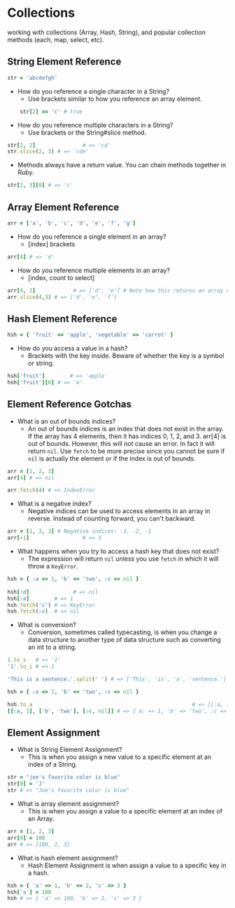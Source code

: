 # Collections

working with collections (Array, Hash, String), and popular collection methods (each, map, select, etc).

## String Element Reference

```ruby
str = 'abcdefgh'
```

- How do you reference a single character in a String?
	- Use brackets similar to how you reference an array element.
```ruby
	str[2] == 'c' # true
```

- How do you reference multiple characters in a String?
	- Use brackets or the String#slice method.
```ruby
str[2, 2]				# => 'cd'
str.slice(2, 3) # => 'cde' 
```

- Methods always have a return value. You can chain methods together in Ruby.
```ruby
str[2, 3][0] # => 'c'
```

## Array Element Reference

```ruby
arr = ['a', 'b', 'c', 'd', 'e', 'f', 'g']
```

- How do you reference a single element in an array?
	- [index] brackets
```ruby
arr[4] # => 'd'
```

- How do you reference multiple elements in an array?
	- [index, count to select]
```ruby
arr[4, 2]			 # => ['d', 'e'] # Note how this returns an array unlike slicing a string.
arr.slice(4,3) # => ['d', 'e', 'f']
```

## Hash Element Reference

```ruby
hsh = { 'fruit' => 'apple', 'vegetable' => 'carrot' }
```

- How do you access a value in a hash?
  - Brackets with the key inside. Beware of whether the key is a symbol or string.
```ruby
hsh['fruit']		# => 'apple'
hsh['fruit'][0] # => 'a'
```

## Element Reference Gotchas

- What is an out of bounds indices?
	- An out of bounds indices is an index that does not exist in the array. If the array has 4 elements, then it has indices 0, 1, 2, and 3. arr[4] is out of bounds. However, this will _not_ cause an error. In fact it will return `nil`. Use `fetch` to be more precise since you cannot be sure if `nil` is actually the element or if the index is out of bounds.
```ruby
arr = [1, 2, 3]
arr[4] # => nil

arr.fetch(4) # => IndexError
```

- What is a negative index?
	- Negative indices can be used to access elements in an array in reverse. Instead of counting forward, you can't backward.
```ruby
arr = [1, 2, 3] # Negative indices: -3, -2, -1
arr[-1]					# => 3
```

- What happens when you try to access a hash key that does not exist?
	-	The expression will return `nil` unless you use `fetch` in which it will throw a `KeyError`.
```ruby
hsh = { :a => 1, 'b' => 'two', :c => nil }
	
hsh[:d]	 			 # => nil
hsh[:a]        # => 1
hsh.fetch('c') # => KeyError
hsh.fetch(:c)  # => nil
```

- What is conversion?
	- Conversion, sometimes called typecasting, is when you change a data structure to another type of data structure such as converting an int to a string.
```ruby
1.to_s   # => '1'
'1'.to_i # => 1

'This is a sentence.'.split(' ') # => ['This', 'is', 'a', 'sentence.']

hsh = { :a => 1, 'b' => 'two', :c => nil }

hsh.to_a												   # => [[:a, 1], ['b', 'two'], [:c, nil]]
[[:a, 1], ['b', 'two'], [:c, nil]] # => { a: => 1, 'b' => 'two', :c => nil } 
```

## Element Assignment

- What is String Element Assignment?
	- This is when you assign a new value to a specific element at an index of a String.
```ruby
str = "joe's favorite color is blue"
str[0] = 'J'
str # => "Joe's favorite color is blue"
```

- What is array element assignment?
	- This is when you assign a value to a specific element at an index of an Array.
```ruby
arr = [1, 2, 3]
arr[0] = 100
arr # => [100, 2, 3]
```

- What is hash element assignment?
	- Hash Element Assignment is when assign a value to a specific key in a hash.
```ruby
hsh = { 'a' => 1, 'b' => 2, 'c' => 3 }
hsh['a'] = 100
hsh # => { 'a' => 100, 'b' => 2, 'c' => 3 }
```
